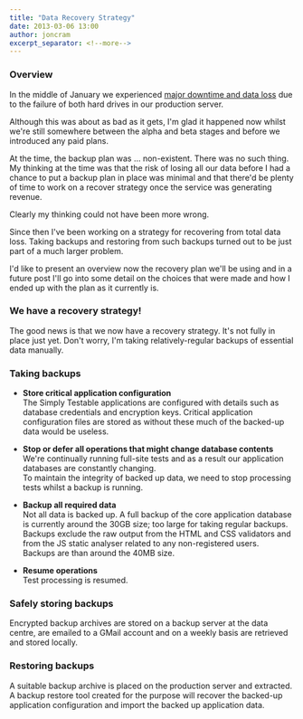 ```yaml
---
title: "Data Recovery Strategy"
date: 2013-03-06 13:00
author: joncram
excerpt_separator: <!--more-->
---
```


### Overview

In the middle of January we experienced [major downtime and data loss](/down-for-emergency-maintenance/)
due to the failure of both hard drives in our production server.

Although this was about as bad as it gets, I'm glad it happened now whilst
we're still somewhere between the alpha and beta stages and before we
introduced any paid plans.

At the time, the backup plan was &hellip; non-existent. There was no such
thing. My thinking at the time was that the risk of losing all
our data before I had a chance to put a backup plan in place was minimal
and that there'd be plenty of time to work on a recover strategy once the
service was generating revenue.

Clearly my thinking could not have been more wrong.

<!--more-->

Since then I've been working on a strategy for recovering from total
data loss. Taking backups and restoring from such backups turned out to be
just part of a much larger problem.

I'd like to present an overview now the recovery plan we'll be using and in a
future post I'll go into some detail on the choices that were made and how
I ended up with the plan as it currently is.

### We have a recovery strategy!

The good news is that we now have a recovery strategy. It's not fully in
place just yet. Don't worry, I'm taking relatively-regular backups of
essential data manually.

### Taking backups
- **Store critical application configuration**<br>
The Simply Testable applications are configured with details
such as database credentials and encryption keys. Critical application
configuration files are stored as without these much of the backed-up
data would be useless.

- **Stop or defer all operations that might change database contents**<br>
We're continually running full-site tests and as a result our
application databases are constantly changing.<br>
To maintain the integrity of backed up data, we need to stop
processing tests whilst a backup is running.

- **Backup all required data**<br>
Not all data is backed up. A full backup of the core application
database is currently around the 30GB size; too large for taking
regular backups.<br>
Backups exclude the raw output from the HTML and CSS validators
and from the JS static analyser related to any non-registered users.<br>
Backups are than around the 40MB size.

- **Resume operations**<br>
Test processing is resumed.

### Safely storing backups

Encrypted backup archives are stored on a backup server at the
data centre, are emailed to a GMail account and on a weekly
basis are retrieved and stored locally.

### Restoring backups

A suitable backup archive is placed on the production server and extracted.
A backup restore tool created for the purpose will recover the backed-up
application configuration and import the backed up application data.
